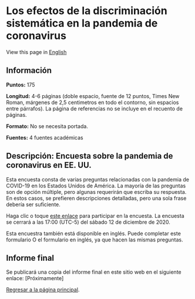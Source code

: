 # Los efectos de la discriminación sistemática en la pandemia de coronavirus
View this page in [English](covid-survey-en)

## Información
**Puntos:** 175

**Longitud:** 4-6 páginas (doble espacio, fuente de 12 puntos, Times New Roman, márgenes de 2,5 centimetros en todo el contorno, sin espacios entre párrafos). La página de referencias no se incluye en el recuento de páginas.

**Formato:** No se necesita portada.

**Fuentes:** 4 fuentes académicas

## Descripción: Encuesta sobre la pandemia de coronavirus en EE. UU.
Esta encuesta consta de varias preguntas relacionadas con la pandemia de COVID-19 en los Estados Unidos de América. La mayoría de las preguntas son de opción múltiple, pero algunas requerirán que escriba su respuesta. En estos casos, se prefieren descripciones detalladas, pero una sola frase debería ser suficiente.

Haga clic o toque [este enlace](https://forms.gle/AvTJCyitn2R3ySZP9) para participar en la encuesta. La encuesta se cerrará a las 17:00 (UTC-5) del sábado 12 de diciembre de 2020.

Esta encuestra también está disponible en inglés. Puede completar este formulario O el formulario en inglés, ya que hacen las mismas preguntas.

## Informe final
Se publicará una copia del informe final en este sitio web en el siguiente enlace: [Próximamente]


[Regresar a la página principal](index).
